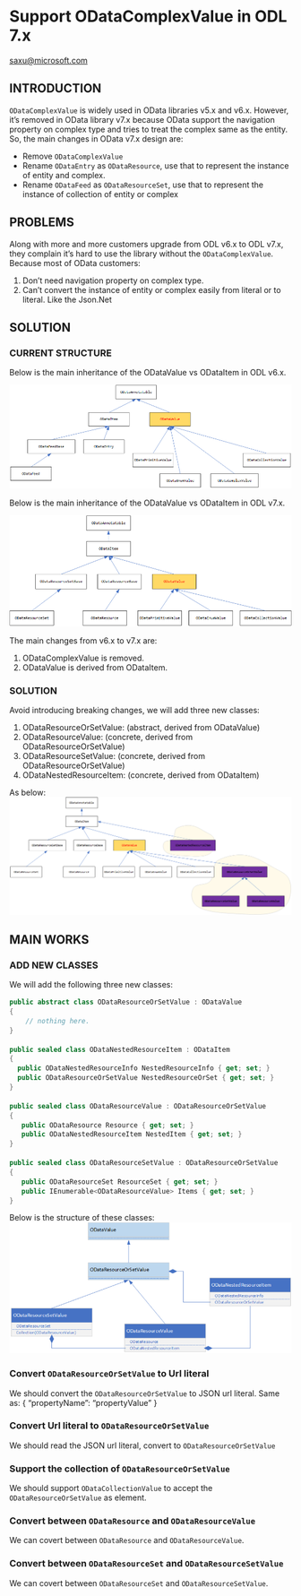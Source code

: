 # Support ODataComplexValue in ODL 7.x
saxu@microsoft.com

##	INTRODUCTION
`ODataComplexValue` is widely used in OData libraries v5.x and v6.x. However, it’s removed in OData library v7.x because OData support the navigation property on complex type and tries to treat the complex same as the entity. 
So, the main changes in OData v7.x design are:

- Remove `ODataComplexValue`
- Rename `ODataEntry` as `ODataResource`, use that to represent the instance of entity and complex.
- Rename `ODataFeed` as `ODataResourceSet`, use that to represent the instance of collection of entity or complex

##	PROBLEMS
Along with more and more customers upgrade from ODL v6.x to ODL v7.x, they complain it’s hard to use the library without the `ODataComplexValue`. Because most of OData customers:
1.	Don’t need navigation property on complex type.
2.	Can’t convert the instance of entity or complex easily from literal or to literal. Like the Json.Net

##	SOLUTION
###	CURRENT STRUCTURE

Below is the main inheritance of the ODataValue vs ODataItem in ODL v6.x.

![Category overview screenshot](../../images/ODLv6xInheritance.png "ODL v6.x ODataValue and ODataItem")

Below is the main inheritance of the ODataValue vs ODataItem in ODL v7.x.

![Category overview screenshot](../../images/ODLv7xInheritance.png "ODL v7.x ODataValue and ODataItem")

The main changes from v6.x to v7.x are:
1.	ODataComplexValue is removed.
2.	ODataValue is derived from ODataItem.

###	SOLUTION

Avoid introducing breaking changes, we will add three new classes:
1)	ODataResourceOrSetValue: (abstract, derived from ODataValue)
2)	ODataResourceValue: (concrete, derived from ODataResourceOrSetValue)
3)	ODataResourceSetValue: (concrete, derived from ODataResourceOrSetValue)
4) ODataNestedResourceItem: (concrete, derived from ODataItem)

 As below:
![Category overview screenshot](../../images/ODLv7xInheritanceClasses.png "ODL v7.x new classes")

##	MAIN WORKS
###	ADD NEW CLASSES

We will add the following three new classes:
```C#
public abstract class ODataResourceOrSetValue : ODataValue
{
    // nothing here.
}

public sealed class ODataNestedResourceItem : ODataItem
{
  public ODataNestedResourceInfo NestedResourceInfo { get; set; }
  public ODataResourceOrSetValue NestedResourceOrSet { get; set; }
}
    
public sealed class ODataResourceValue : ODataResourceOrSetValue
{
   public ODataResource Resource { get; set; }
   public ODataNestedResourceItem NestedItem { get; set; }
}

public sealed class ODataResourceSetValue : ODataResourceOrSetValue
{
   public ODataResourceSet ResourceSet { get; set; }
   public IEnumerable<ODataResourceValue> Items { get; set; }
}
```
Below is the structure of these classes:
![Category overview screenshot](../../images/ODLv7InheritanceResourceOrSetValue.png "ODL v7.x new classes")

###	Convert `ODataResourceOrSetValue` to Url literal 
We should convert the `ODataResourceOrSetValue` to JSON url literal. Same as:
{
   “propertyName”: “propertyValue”
}

###	Convert Url literal to `ODataResourceOrSetValue`
We should read the JSON url literal, convert to `ODataResourceOrSetValue`

###	Support the collection of `ODataResourceOrSetValue`
We should support `ODataCollectionValue` to accept the `ODataResourceOrSetValue` as element.

###	Convert between `ODataResource` and `ODataResourceValue`

We can covert between `ODataResource` and `ODataResourceValue`.

###	Convert between `ODataResourceSet` and `ODataResourceSetValue`

We can covert between `ODataResourceSet` and `ODataResourceSetValue`.

